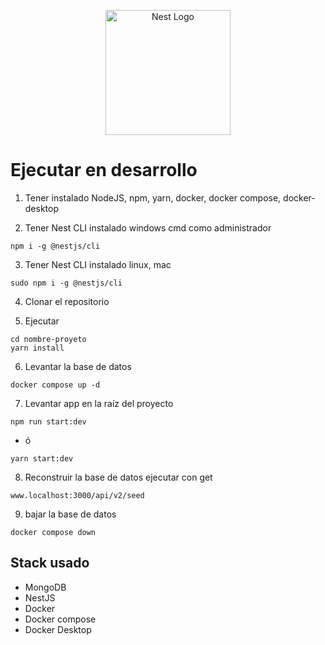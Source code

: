 <p align="center">
  <a href="http://nestjs.com/" target="blank"><img src="https://nestjs.com/img/logo-small.svg" width="200" alt="Nest Logo" /></a>
</p>

# Ejecutar en desarrollo

1. Tener instalado NodeJS, npm, yarn, docker, docker compose, docker-desktop

2. Tener Nest CLI instalado windows cmd como administrador

```
npm i -g @nestjs/cli
```

3. Tener Nest CLI instalado linux, mac

```
sudo npm i -g @nestjs/cli
```

4. Clonar el repositorio

5. Ejecutar

```
cd nombre-proyeto
yarn install
```

6. Levantar la base de datos

```
docker compose up -d
```

7. Levantar app en la raíz del proyecto

```
npm run start:dev
```

- ó

```
yarn start:dev
```

8. Reconstruir la base de datos ejecutar con get

```
www.localhost:3000/api/v2/seed
```

9. bajar la base de datos

```
docker compose down
```

## Stack usado

- MongoDB
- NestJS
- Docker
- Docker compose
- Docker Desktop
